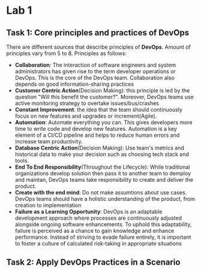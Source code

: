 # Lab 1

## Task 1: **Core principles and practices of DevOps**

There are different sources that describe principles of **DevOps**. Amount of principles vary from 5 to 8. Principles as follows:
- **Collaboration**: The interaction of software engineers and system administrators has given rise to the term developer operations or DevOps. This is the core of the DevOps team. Collaboration also depends on good information-sharing practices
- **Customer Centric Action**(Decision Making): this principle is led by the question "Will this benefit the customer?". Moreover, DevOps teams use active monitoring strategy to overtake issues/bus/crashes
- **Constant Improvement**: the idea that the team should continuously focus on new features and upgrades or increment(Agile). 
- **Automation**: Automate everything you can. This gives developers more time to write code and develop new features. Automation is a key element of a CI/CD pipeline and helps to reduce human errors and increase team productivity.
- **Database Centric Action**(Decision Making): Use team's metrics and historical data to make your decision such as choosing tech stack and tools.
- **End To End Responsibility**(Throughout the Lifecycle): While traditional organizations develop solution then pass it to another team to demploy and maintan, DevOps teams take responsibility to create and deliver the product.
- **Create with the end mind**: Do not make assumtions about use cases. DevOps teams should have a holistic understanding of the product, from creation to implementation
- **Failure as a Learning Opportunity**: DevOps is an adaptable development approach where processes are continuously adjusted alongside ongoing software enhancements. To uphold this adaptability, failure is perceived as a chance to gain knowledge and enhance performance. Instead of striving to evade failure entirely, it is important to foster a culture of calculated risk-taking in appropriate situations


## Task 2: Apply DevOps Practices in a Scenario


